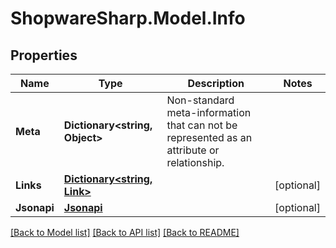 # ShopwareSharp.Model.Info

## Properties

Name | Type | Description | Notes
------------ | ------------- | ------------- | -------------
**Meta** | **Dictionary&lt;string, Object&gt;** | Non-standard meta-information that can not be represented as an attribute or relationship. | 
**Links** | [**Dictionary&lt;string, Link&gt;**](Link.md) |  | [optional] 
**Jsonapi** | [**Jsonapi**](Jsonapi.md) |  | [optional] 

[[Back to Model list]](../../README.md#documentation-for-models) [[Back to API list]](../../README.md#documentation-for-api-endpoints) [[Back to README]](../../README.md)

